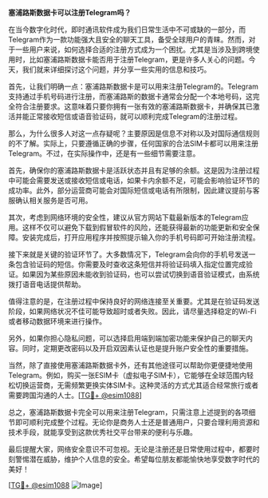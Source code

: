 **塞浦路斯数据卡可以注册Telegram吗？**

在当今数字化时代，即时通讯软件成为我们日常生活中不可或缺的一部分，而Telegram作为一款功能强大且安全的聊天工具，备受全球用户的青睐。然而，对于一些用户来说，如何选择合适的注册方式成为一个困扰。尤其是当涉及到跨境使用时，比如塞浦路斯数据卡能否用于注册Telegram，更是许多人关心的问题。今天，我们就来详细探讨这个问题，并分享一些实用的信息和技巧。

首先，让我们明确一点：塞浦路斯数据卡是可以用来注册Telegram的。Telegram支持通过手机号码进行注册，而塞浦路斯的数据卡通常会分配一个本地号码，这完全符合注册要求。这意味着只要你拥有一张有效的塞浦路斯数据卡，并确保其已激活并能正常接收短信或语音验证码，就可以顺利完成Telegram的注册过程。

那么，为什么很多人对这一点存疑呢？主要原因是信息不对称以及对国际通信规则的不了解。实际上，只要遵循正确的步骤，任何国家的合法SIM卡都可以用来注册Telegram。不过，在实际操作中，还是有一些细节需要注意。

首先，确保你的塞浦路斯数据卡是活跃状态并且有足够的余额。这是因为注册过程中可能会需要发送或接收短信或电话，如果卡内余额不足，可能会影响验证环节的成功率。此外，部分运营商可能会对国际短信或电话有所限制，因此建议提前与客服确认相关服务是否可用。

其次，考虑到网络环境的安全性，建议从官方网站下载最新版本的Telegram应用。这样不仅可以避免下载到假冒软件的风险，还能获得最新的功能更新和安全保障。安装完成后，打开应用程序并按照提示输入你的手机号码即可开始注册流程。

接下来就是关键的验证环节了。大多数情况下，Telegram会向你的手机号发送一条包含验证码的短信。你需要及时查收这条短信并将验证码填入指定位置完成验证。如果因为某些原因未能收到验证码，也可以尝试切换到语音验证模式，由系统拨打语音电话提供帮助。

值得注意的是，在注册过程中保持良好的网络连接至关重要。尤其是在验证码发送阶段，如果网络状况不佳可能导致超时或者失败。因此，请尽量选择稳定的Wi-Fi或者移动数据环境来进行操作。

另外，如果你担心隐私问题，可以选择启用端到端加密功能来保护自己的聊天内容。同时，定期更改密码以及开启双因素认证也是提升账户安全性的重要措施。

当然，除了直接使用塞浦路斯数据卡外，还有其他途径可以帮助你更便捷地使用Telegram。例如，购买一张ESIM卡（虚拟电子SIM卡），它能够在全球范围内轻松切换运营商，无需频繁更换实体SIM卡。这种灵活的方式尤其适合经常旅行或者需要跨国沟通的人士。[[TG💪+ @esim1088](https://t.me/s/esim1088)]

总之，塞浦路斯数据卡完全可以用来注册Telegram，只需注意上述提到的各项细节即可顺利完成整个过程。无论你是商务人士还是普通用户，只要合理利用资源和技术手段，就能享受到这款优秀社交平台带来的便利与乐趣。

最后提醒大家，网络安全意识不可忽视。无论是注册还是日常使用过程中，都要时刻警惕潜在威胁，维护个人信息的安全。希望每位朋友都能愉快地享受数字时代的美好！

[[TG💪+ @esim1088](https://t.me/s/esim1088) ![Image](https://i.postimg.cc/4NQfJmqS/Snipaste-2025-05-13-00-14-12.png)]